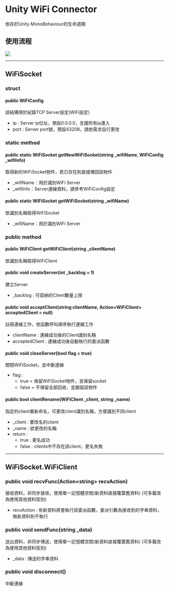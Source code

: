 # Unity WiFi Connector
依存於Unity MonoBehaviour的生命週期

## 使用流程

![](https://i.imgur.com/3SnebZu.png)

---

## WiFiSocket

### struct

#### public WiFiConfig
該結構用於紀錄TCP Server設定(WiFi設定)
- ip : Server ip位址，預設0.0.0.0，支援所有ip連入
- port : Server port號，預設43208，請依需求自行更改

### static method

#### public static WiFiSocket getNewWiFiSocket(string _wifiName, WiFiConfig _wifiInfo)
取得新的WiFiSocket物件，若已存在則直接傳回該物件
- _wifiName：用於識別WiFi Server
- _wifiInfo：Server連線資料，請參考WiFiConfig設定

#### public static WiFiSocket getWiFiSocket(string _wifiName)
依識別名稱取得WiFiSocket
- _wifiName：用於識別WiFi Server

### public method

#### public WiFiClient getWiFiClient(string _clientName)
依識別名稱取得WiFiClient

#### public void createServer(int _backlog = 1)
建立Server
- _backlog : 可容納的Client數量上限

#### public void acceptClient(string clientName, Action\<WiFiClient> acceptedClient = null)
註冊連線工作，依函數呼叫順序執行連線工作
- clientName : 連線成功後的Client識別名稱
- acceptedClient : 連線成功後自動執行的委派函數

#### public void closeServer(bool flag = true)
關閉WiFiSocket，並中斷連線
- flag : 
    - true  = 保留WiFiSocket物件，並保留socket
    - false = 不保留全部回收，並銷毀該物件

#### public bool clientRename(WiFiClient _client, string _name)
指定的client重新命名，可更改client識別名稱，方便識別不同client
- _client : 要改名的client
- _name : 欲更改的名稱
- return : 
    - true  : 更名成功
    - false : clients中不存在該client，更名失敗

---

## WiFiSocket.WiFiClient

### public void recvFunc(Action\<string> recvAction)
接收資料，非同步接收，使用單一記憶體空間(新資料直接覆蓋舊資料)
(可多載改為使用其他資料型別)
- recvAction : 有新資料將會執行該委派函數，委派引數為接收到的字串資料，無新資料則不執行

### public void sendFunc(string _data)
送出資料，非同步傳送，使用單一記憶體空間(新資料直接覆蓋舊資料)
(可多載改為使用其他資料型別)
- _data : 傳送的字串資料

### public void disconnect()
中斷連線
